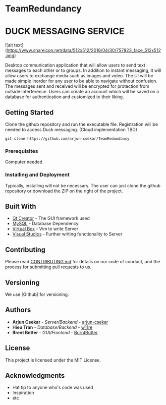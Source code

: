 # TeamRedundancy
# DUCK MESSAGING SERVICE

![alt text] (https://www.shareicon.net/data/512x512/2016/04/30/757823_face_512x512.png)

Desktop communication application that will allow users to send
text messages to each other or to groups. In addition to instant messaging, it will allow
users to exchange media such as images and video. The UI will be made simple inorder
for any user to be able to navigate without confusion. The messages sent and received
will be encrypted for protection from outside interference. Users can create an account
which will be saved on a database for authentication and customized to their liking.


## Getting Started

Clone the github repository and run the executable file. Registration will be needed to access Duck messaging. (Cloud implementation TBD)
```
git clone https://github.com/arjun-csekar/TeamRedundancy
```

### Prerequisites

Computer needed.

### Installing and Deployment

Typically, installing will not be necessary. The user can just clone the github repository or download the ZIP on the right of the project.

## Built With

* [Qt Creator](https://www.qt.io/) - The GUI framework used
* [MySQL](https://www.mysql.com/) - Database Dependency
* [Virtual Box](https://www.virtualbox.org/) - Vim to write Server
* [Visual Studios](https://www.visualstudio.com/) - Further writing functionality to Server


## Contributing

Please read [CONTRIBUTING.md](https://gist.github.com/PurpleBooth/b24679402957c63ec426) for details on our code of conduct, and the process for submitting pull requests to us.

## Versioning

We use [Github] for versioning.

## Authors

* **Arjun Csekar** - *Server/Backend* - [arjun-csekar](https://github.com/arjun-csekar)
* **Hieu Tran** - *Database/Backend* - [w11re](https://github.com/w11re)
* **Brent Better** - *GUI/Frontend* - [BurntButter](https://github.com/BurntButter)


## License

This project is licensed under the MIT License.

## Acknowledgments

* Hat tip to anyone who's code was used
* Inspiration
* etc

